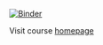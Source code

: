 [![Binder](https://mybinder.org/badge.svg)](https://mybinder.org/v2/gh/NumEconCopenhagen/lectures-2019/master)

Visit course [homepage](https://numeconcopenhagen.netlify.com/)
